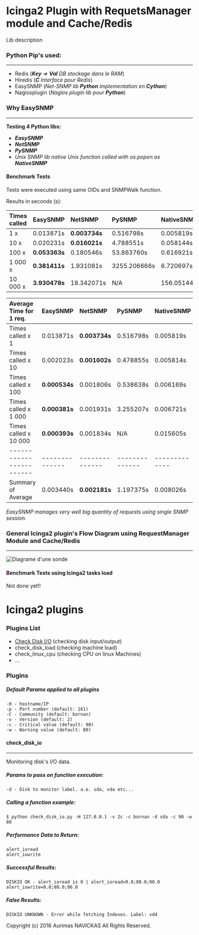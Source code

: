 # Icinga2 Plugin with RequetsManager module and Cache/Redis

Lib description

### Python Pip's used:
***
* Redis (_**Key** => **Val** DB stockage dans le RAM_)
* Hiredis (_**C** Interface pour Redis_)
* EasySNMP (_Net-SNMP lib **Python** implementation en **Cython**_)
* Nagiosplugin (_Nagios plugin lib pour **Python**_)

### Why EasySNMP
***
**Testing 4 Python libs:**
* _**EasySNMP**_
* _**NetSNMP**_
* _**PySNMP**_
* _Unix SNMP lib native Unix function called with os.popen as **NativeSNMP**_

#### Benchmark Tests
Tests were executed using same OIDs and SNMPWalk function.

Results in seconds (s):
</br>

| Times called   | EasySNMP       | NetSNMP        | PySNMP         | NativeSNMP    |
| :------------- | :------------- | :------------- | :------------- |:------------- |
| 1 x            | 0.013871s      | **0.003734s**  | 0.516798s      | 0.005819s     |
| 10 x           | 0.020231s      | **0.016021s**  | 4.788551s      | 0.058144s     |
| 100 x          | **0.053363s**  | 0.180546s      | 53.863760s     | 0.616921s     |
| 1 000 x        | **0.381411s**  | 1.931081s      | 3255.206666s   | 6.720697s     |
| 10 000 x       | **3.930478s**  | 18.342071s     | N/A            | 156.051447s   |


| Average Time for 1 req.  | EasySNMP       | NetSNMP        | PySNMP         | NativeSNMP    |
| :-------------           | :------------- | :------------- | :------------- |:------------- |
| Times called x 1         | 0.013871s      | **0.003734s**  | 0.516798s      | 0.005819s     |
| Times called x 10        | 0.002023s      | **0.001602s**  | 0.478855s      | 0.005814s     |
| Times called x 100       | **0.000534s**  | 0.001806s      | 0.538638s      | 0.006169s     |
| Times called x 1 000     | **0.000381s**  | 0.001931s      | 3.255207s      | 0.006721s     |
| Times called x 10 000    | **0.000393s**  | 0.001834s      | N/A            | 0.015605s     |
| ------------------------ | -------------- | -------------- | -------------- | ------------- |
| Summary of Average       | 0.003440s      | **0.002181s**  | 1.197375s      | 0.008026s     |

_EasySNMP manages very well big quantity of requests using single SNMP session._

### General Icinga2 plugin's Flow Diagram using RequestManager Module and Cache/Redis
***
![Diagrame d'une sonde](https://rawgit.com/aurimukas/icinga2_plugins/master/docs/img/sonde_diagram.svg)

#### Benchmark Tests using Icinga2 tasks load

Not done yet!!

# Icinga2 plugins

### Plugins List

* [Check Disk I/O](#check_disk_io) (checking disk input/output)
* check_disk_load (checking machine load)
* check_linux_cpu (checking CPU on linux Machines)
* ...

### Plugins

##### Default Params applied to all plugins

    -H - hostname/IP
    -p - Port number (default: 161)
    -C - Community (default: bornan)
    -v - Version (default: 2)
    -c - Critical value (default: 90)
    -w - Warning value (default: 80)

#### check_disk_io
___
Monitoring disk's I/O data.
##### Params to pass on function execution:
    -d - Disk to monitor label. a.e. sda, vda etc...
##### Calling a function example:
    $ python check_disk_io.py -H 127.0.0.1 -v 2c -c bornan -d sda -c 90 -w 80
##### Performance Data to Return:
    alert_ioread
    alert_iowrite
##### Successful Results:
    DISKIO OK - alert_ioread is 0 | alert_ioread=0.0;80.0;90.0 alert_iowrite=0.0;80.0;90.0
##### False Results:
    DISKIO UNKNOWN - Error while fetching Indexes. Label: vdd

Copyright (c) 2016 Aurimas NAVICKAS All Rights Reserved.
